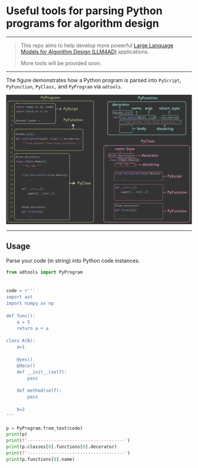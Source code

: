 # Useful tools for parsing Python programs for algorithm design

------

> This repo aims to help develop more powerful [Large Language Models for Algorithm Design (LLM4AD)](https://github.com/Optima-CityU/llm4ad) applications. 
>
> More tools will be provided soon.

------

The figure demonstrates how a Python program is parsed into `PyScript`, `PyFunction`, `PyClass,` and `PyProgram` via `adtools`.

![pycode](./assets/pycode.png)

------

## Usage

Parse your code (in string) into Python code instances.

```python
from adtools import PyProgram


code = r'''
import ast
import numpy as np

def func():
    a = 5
    return a + a

class A(B):
    a=1
    
    @yes()
    @deco()
    def __init__(self):
        pass

    def method(self):
        pass
    
    b=2
'''

p = PyProgram.from_text(code)
print(p)
print(f'-------------------------------------')
print(p.classes[0].functions[0].decorator)
print(f'-------------------------------------')
print(p.functions[0].name)
```

